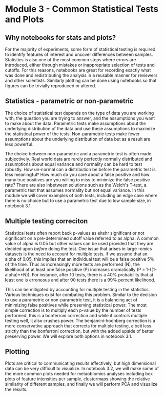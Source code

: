 # Module 3 - Common Statistical Tests and Plots

## Why notebooks for stats and plots?

For the majority of experiments, some form of statistical testing is required to identify features of interest and uncover differences between samples. Statistics is also one of the most common steps where errors are introduced, either through mistakes or inappropriate selection of tests and cutoffs. For this reasons, notebooks are great for recording exactly what was done and redistributing the analysis in a reusable manner for reviewers and other scientists. Similarly plotting can be done using notebooks so that figures can be trivially reproduced or altered. 

## Statistics - parametric or non-parametric

The choice of statistical test depends on the type of data you are working with, the question you are trying to answer, and the assumptions you want to make about the data. Parametric tests make assumptions about the underlying distribution of the data and use these assumptions to maximize the statistical power of the tests. Non-parametric tests make fewer assumptions about the underlying distribution of data but as a result are less powerful. 

The choice between non-parametric and a parametric test is often made subjectively. Real world data are rarely perfectly normally distributed and assumptions about equal variance and normality can be hard to test  robustly. How un-normal can a distribution be before the parametric test is less meaningful? How much do you care about a false positive and how many true positives are you willing to miss to minimize the false positive rate? There are also inbetween solutions such as the Welch's T-test, a parametric test that assumes normality but not equal variance. In this module we will cover examples of both tests, including an edge case where there is no choice but to use a parametric test due to low sample size, in notebook 3.1.

## Multiple testing correciton

Statistical tests often report back p-values as eitehr significant or not significant on a pre-determined cutoff value referred to as alpha. A common value of alpha is 0.05 but other values can be used provided that they are decided upon *before* doing the test. One issue that arises in large -omics datasets is the need to account for multiple tests. If we assume that an alpha of 0.05, this implies that an individual test will be a false positive 5% of the time. Thus as increasingly more tests are performed (N), the likelihood of at least one false positive (P) increases dramatically (P = 1-((1-alpha)**N)). For instance, after 10 tests, there is a 40% probability that at least one is erroneous and after 90 tests there is a 99% percent likelihood. 

This can be mitigated by accounting for multiple testing in the statistics. Various techniques exist for combating this problem. Similar to the decision to use a parametric or non-parametric test, it is a balancing act of minimizing false positives while preserving statistical power. The most simple correction is to multiply each p-value by the number of tests performed, this is a bonferroni correction and while it controls multiple testing well, it also crushes power. The benjamini-hochberg correction is a more conservative approach that corrects for multiple testing, albeit less strictly than the bonferroni correction, but with the added upside of better preserving power. We will explore both options in notebook 3.1.

## Plotting

Plots are critical to communicating results effectively, but high dimensional data can be very difficult to visualize. In notebook 3.2, we will make some of the more common plots needed for metaoblomics analyses including box plots of feature intensities per sample, clustermaps showing the relative similarity of different samples, and finally we will perform PCA and visualize the results. 